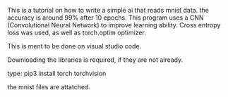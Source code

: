   This is a tutorial on how to write a simple ai that reads mnist data. the accuracy is around 99% after 10 epochs. 
  This program uses a CNN (Convolutional Neural Network) to improve learning ability. 
  Cross entropy loss was used, as well as torch.optim optimizer. 

  This is ment to be done on visual studio code. 

  Downloading the libraries is required, if they are not already. 

  type:
  pip3 install torch torchvision

  the mnist files are attatched.
